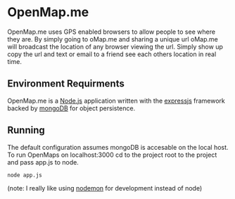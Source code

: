 OpenMap.me
=======

OpenMap.me uses GPS enabled browsers to allow people to see where they 
are. By simply going to oMap.me and sharing a unique url oMap.me will broadcast the location
of any browser viewing the url. Simply show up copy the url and text or email to a friend
see each others location in real time. 

Environment Requirments
----------
OpenMap.me is a [Node.js](http://nodejs.org/) application written with the [expressjs](http://expressjs.com)
framework backed by [mongoDB](http://www.mongodb.org/) for object persistence.

Running
---------
The default configuration assumes mongoDB is accesable on the local host. To run OpenMaps on localhost:3000 
cd to the project root to the project and pass app.js to node.

    node app.js
(note: I really like using [nodemon](nodemon) for development instead of node)

 

